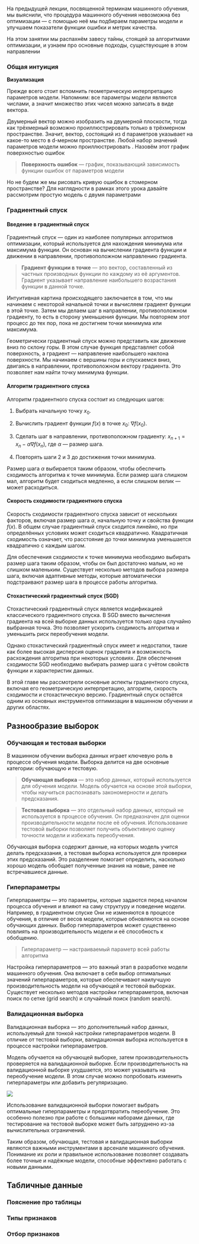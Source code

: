 На предыдущей лекции, посвященной терминам машинного обучения, мы выяснили, что процедура машинного обучения невозможна без оптимизации — с помощью неё мы подбираем параметры модели и улучшаем показатели функции ошибки и метрик качества.  

На этом занятии мы распахнём завесу тайны, стоящей за алгоритмами оптимизации, и узнаем про основные подходы, существующие в этом направлении  

### Общая интуиция

**Визуализация**

Прежде всего стоит вспомнить геометрическую интерпретацию параметров модели. Напомним: все параметры модели являются числами, а значит множество этих чисел можно записать в виде вектора.

Двумерный вектор можно изобразить на двумерной плоскости, тогда как трёхмерный возможно проиллюстрировать только в трёхмерном пространстве. Значит, вектор, состоящий из d параметров указывает на какое-то место в d-мерном пространстве. Любой набор значений параметров модели можно проиллюстрировать  . Назовём этот график поверхностью ошибок

> **Поверхность ошибок** — график, показывающий зависимость функции ошибок от параметров модели

Но не будем же мы рисовать кривую ошибок в стомерном пространстве? Для наглядности в рамках этого урока давайте рассмотрим простую модель с двумя параметрами

### Градиентный спуск

#### **Введение в градиентный спуск**

Градиентный спуск — один из наиболее популярных алгоритмов оптимизации, который используется для нахождения минимума или максимума функции. Он основан на вычислении градиента функции и движении в направлении, противоположном направлению градиента.

> **Градиент функции в точке** — это вектор, составленный из частных производных функции по каждому из её аргументов. Градиент указывает направление наибольшего возрастания функции в данной точке.

Интуитивная картина происходящего заключается в том, что мы начинаем с некоторой начальной точки и вычисляем градиент функции в этой точке. Затем мы делаем шаг в направлении, противоположном градиенту, то есть в сторону уменьшения функции. Мы повторяем этот процесс до тех пор, пока не достигнем точки минимума или максимума.

Геометрически градиентный спуск можно представить как движение вниз по склону горы. В этом случае функция представляет собой поверхность, а градиент — направление наибольшего наклона поверхности. Мы начинаем с вершины горы и спускаемся вниз, двигаясь в направлении, противоположном вектору градиента. Это позволяет нам найти точку минимума функции.

#### **Алгоритм градиентного спуска**

Алгоритм градиентного спуска состоит из следующих шагов:

1. Выбрать начальную точку $x_0$.
    
2. Вычислить градиент функции $f(x)$ в точке $x_0$: $\nabla f(x_0)$.
    
3. Сделать шаг в направлении, противоположном градиенту: $x_{n+1} = x_n - \alpha \nabla f(x_n)$, где $\alpha$ — размер шага.
    
4. Повторять шаги 2 и 3 до достижения точки минимума.

Размер шага $\alpha$ выбирается таким образом, чтобы обеспечить сходимость алгоритма к точке минимума. Если размер шага слишком мал, алгоритм будет сходиться медленно, а если слишком велик — может расходиться.

#### **Скорость сходимости градиентного спуска**

Скорость сходимости градиентного спуска зависит от нескольких факторов, включая размер шага $\alpha$, начальную точку и свойства функции $f(x)$. В общем случае градиентный спуск сходится линейно, но при определённых условиях может сходиться квадратично. Квадратичная сходимость означает, что расстояние до точки минимума уменьшается квадратично с каждым шагом.

Для обеспечения сходимости к точке минимума необходимо выбирать размер шага таким образом, чтобы он был достаточно малым, но не слишком маленьким. Существует несколько методов выбора размера шага, включая адаптивные методы, которые автоматически подстраивают размер шага в процессе работы алгоритма.

#### **Стохастический градиентный спуск (SGD)**

Стохастический градиентный спуск является модификацией классического градиентного спуска. В SGD вместо вычисления градиента на всей выборке данных используется только одна случайно выбранная точка. Это позволяет ускорить сходимость алгоритма и уменьшить риск переобучения модели.

Однако стохастический градиентный спуск имеет и недостатки, такие как более высокая дисперсия оценок градиента и возможность расхождения алгоритма при некоторых условиях. Для обеспечения сходимости SGD необходимо выбирать размер шага с учётом свойств функции и характеристик данных.

В этой главе мы рассмотрели основные аспекты градиентного спуска, включая его геометрическую интерпретацию, алгоритм, скорость сходимости и стохастическую версию. Градиентный спуск остаётся одним из основных инструментов оптимизации в машинном обучении и других областях.

## Разнообразие выборок

### Обучающая и тестовая выборки

В машинном обучении выборка данных играет ключевую роль в процессе обучения модели. Выборка делится на две основные категории: обучающую и тестовую.

> **Обучающая выборка** — это набор данных, который используется для обучения модели. Модель обучается на основе этой выборки, чтобы научиться распознавать закономерности и делать предсказания.

> **Тестовая выборка** — это отдельный набор данных, который не используется в процессе обучения. Он предназначен для оценки производительности модели после её обучения. Использование тестовой выборки позволяет получить объективную оценку точности модели и избежать переобучения.

Обучающая выборка содержит данные, на которых модель учится делать предсказания, а тестовая выборка используется для проверки этих предсказаний. Это разделение помогает определить, насколько хорошо модель обобщает полученные знания на новые, ранее не встречавшиеся данные.

### Гиперпараметры

Гиперпараметры — это параметры, которые задаются перед началом процесса обучения и влияют на саму структуру и поведение модели. Например, в градиентном спуске Они не изменяются в процессе обучения, в отличие от весов модели, которые обновляются на основе обучающих данных. Выбор гиперпараметров может существенно повлиять на производительность модели и её способность к обобщению.

> Гиперпараметр — настраиваемый параметр всей работы алгоритма

Настройка гиперпараметров — это важный этап в разработке модели машинного обучения. Она включает в себя выбор оптимальных значений гиперпараметров, которые обеспечивают наилучшую производительность модели на обучающей и тестовой выборках. Существует несколько методов настройки гиперпараметров, включая поиск по сетке (grid search) и случайный поиск (random search).

### Валидационная выборка

Валидационная выборка — это дополнительный набор данных, используемый для тонкой настройки гиперпараметров модели. В отличие от тестовой выборки, валидационная выборка используется в процессе настройки гиперпараметров.

Модель обучается на обучающей выборке, затем производительность проверяется на валидационной выборке. Если производительность на валидационной выборке ухудшается, это может указывать на переобучение модели. В этом случае можно попробовать изменить гиперпараметры или добавить регуляризацию.

![](/api/attachments.redirect?id=3f6b1558-0037-4bfa-9032-d58ae614706c)

Использование валидационной выборки помогает выбрать оптимальные гиперпараметры и предотвратить переобучение. Это особенно полезно при работе с большими наборами данных, где тестирование на тестовой выборке может быть затруднено из-за вычислительных ограничений.

Таким образом, обучающая, тестовая и валидационная выборки являются важными инструментами в арсенале машинного обучения. Понимание их роли и правильное использование позволяет создавать более точные и надёжные модели, способные эффективно работать с новыми данными.

## Табличные данные

### Пояснение про таблицы

### Типы признаков

### Отбор признаков